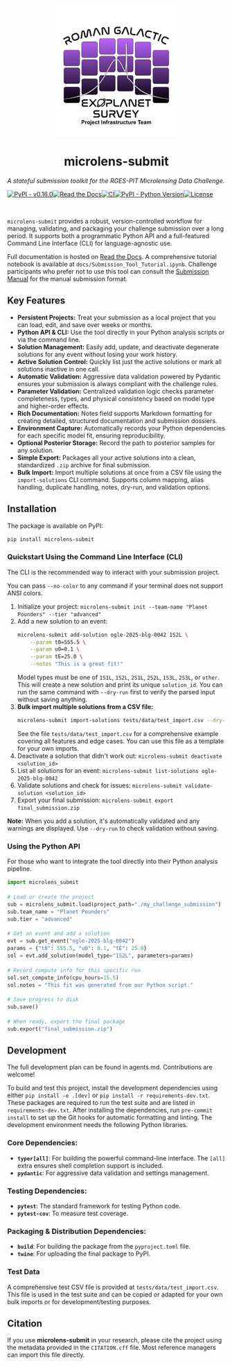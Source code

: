 <p align="center">
  <a href="https://github.com/AmberLee2427/microlens-submit">
    <img src="./microlens_submit/assets/rges-pit_logo.png" alt="logo" width="300"/>
  </a>
</p>

<h1 align="center">microlens-submit</h1>

*A stateful submission toolkit for the RGES-PIT Microlensing Data Challenge.*

[![PyPI - v0.16.0](https://img.shields.io/pypi/v/microlens-submit.svg)](https://pypi.org/project/microlens-submit/)[![Read the Docs](https://readthedocs.org/projects/microlens-submit/badge/?version=latest)](https://microlens-submit.readthedocs.io/en/latest/?badge=latest)[![CI](https://github.com/AmberLee2427/microlens-submit/actions/workflows/ci.yml/badge.svg)](https://github.com/AmberLee2427/microlens-submit/actions/workflows/ci.yml)[![PyPI - Python Version](https://img.shields.io/pypi/pyversions/microlens-submit.svg)](https://pypi.org/project/microlens-submit/)[![License](https://img.shields.io/badge/license-MIT-blue.svg)](https://opensource.org/licenses/MIT)

<br>

`microlens-submit` provides a robust, version-controlled workflow for managing, validating, and packaging your challenge submission over a long period. It supports both a programmatic Python API and a full-featured Command Line Interface (CLI) for language-agnostic use.

Full documentation is hosted on [Read the Docs](https://microlens-submit.readthedocs.io/en/latest/). A comprehensive tutorial notebook is available at `docs/Submission_Tool_Tutorial.ipynb`. Challenge participants who prefer not to use this tool can consult the [Submission Manual](https://microlens-submit.readthedocs.io/en/latest/submission_manual.html) for the manual submission format.

## Key Features

* **Persistent Projects:** Treat your submission as a local project that you can load, edit, and save over weeks or months.
* **Python API & CLI:** Use the tool directly in your Python analysis scripts or via the command line.
* **Solution Management:** Easily add, update, and deactivate degenerate solutions for any event without losing your work history.
* **Active Solution Control:** Quickly list just the active solutions or mark
  all solutions inactive in one call.
* **Automatic Validation:** Aggressive data validation powered by Pydantic ensures your submission is always compliant with the challenge rules.
* **Parameter Validation:** Centralized validation logic checks parameter completeness, types, and physical consistency based on model type and higher-order effects.
* **Rich Documentation:** Notes field supports Markdown formatting for creating detailed, structured documentation and submission dossiers.
* **Environment Capture:** Automatically records your Python dependencies for each specific model fit, ensuring reproducibility.
* **Optional Posterior Storage:** Record the path to posterior samples for any solution.
* **Simple Export:** Packages all your active solutions into a clean, standardized `.zip` archive for final submission.
* **Bulk Import:** Import multiple solutions at once from a CSV file using the `import-solutions` CLI command. Supports column mapping, alias handling, duplicate handling, notes, dry-run, and validation options.

## Installation

The package is available on PyPI:

```bash
pip install microlens-submit
```

### Quickstart Using the Command Line Interface (CLI)

The CLI is the recommended way to interact with your submission project.

You can pass ``--no-color`` to any command if your terminal does not support ANSI colors.

1. Initialize your project: `microlens-submit init --team-name "Planet Pounders" --tier "advanced"`
2. Add a new solution to an event:
   ```bash
   microlens-submit add-solution ogle-2025-blg-0042 1S2L \
       --param t0=555.5 \
       --param u0=0.1 \
       --param tE=25.0 \
       --notes "This is a great fit!"
   ```
   Model types must be one of `1S1L`, `1S2L`, `2S1L`, `2S2L`, `1S3L`, `2S3L`, or `other`.
   This will create a new solution and print its unique `solution_id`.
   You can run the same command with `--dry-run` first to verify the
   parsed input without saving anything.
3. **Bulk import multiple solutions from a CSV file:**
   ```bash
   microlens-submit import-solutions tests/data/test_import.csv --dry-run
   ```
   See the file `tests/data/test_import.csv` for a comprehensive example covering all features and edge cases. You can use this file as a template for your own imports.
4. Deactivate a solution that didn't work out: `microlens-submit deactivate <solution_id>`
5. List all solutions for an event: `microlens-submit list-solutions ogle-2025-blg-0042`
6. Validate solutions and check for issues: `microlens-submit validate-solution <solution_id>`
7. Export your final submission: `microlens-submit export final_submission.zip`

**Note:** When you add a solution, it's automatically validated and any warnings are displayed. Use `--dry-run` to check validation without saving.

### Using the Python API

For those who want to integrate the tool directly into their Python analysis pipeline.

```python
import microlens_submit

# Load or create the project
sub = microlens_submit.load(project_path="./my_challenge_submission")
sub.team_name = "Planet Pounders"
sub.tier = "advanced"

# Get an event and add a solution
evt = sub.get_event("ogle-2025-blg-0042")
params = {"t0": 555.5, "u0": 0.1, "tE": 25.0}
sol = evt.add_solution(model_type="1S2L", parameters=params)

# Record compute info for this specific run
sol.set_compute_info(cpu_hours=15.5)
sol.notes = "This fit was generated from our Python script."

# Save progress to disk
sub.save()

# When ready, export the final package
sub.export("final_submission.zip")
```

## Development

The full development plan can be found in agents.md. Contributions are welcome!

To build and test this project, install the development dependencies using either `pip install -e .[dev]` or `pip install -r requirements-dev.txt`. These packages are required to run the test suite and are listed in `requirements-dev.txt`.
After installing the dependencies, run `pre-commit install` to set up the Git hooks for automatic formatting and linting. The development environment needs the following Python libraries.

### Core Dependencies:
* **`typer[all]`**: For building the powerful command-line interface. The `[all]` extra ensures shell completion support is included.
* **`pydantic`**: For aggressive data validation and settings management.

### Testing Dependencies:
* **`pytest`**: The standard framework for testing Python code.
* **`pytest-cov`**: To measure test coverage.

### Packaging & Distribution Dependencies:
* **`build`**: For building the package from the `pyproject.toml` file.
* **`twine`**: For uploading the final package to PyPI.

### Test Data

A comprehensive test CSV file is provided at `tests/data/test_import.csv`. This file is used in the test suite and can be copied or adapted for your own bulk imports or for development/testing purposes.

## Citation

If you use **microlens-submit** in your research, please cite the project using
the metadata provided in the `CITATION.cff` file. Most reference managers can
import this file directly.
